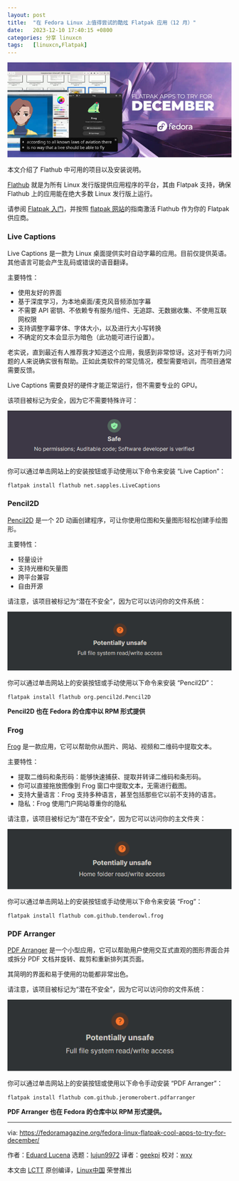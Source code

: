 ```yaml
---
layout: post
title:	"在 Fedora Linux 上值得尝试的酷炫 Flatpak 应用（12 月）"
date:	2023-12-10 17:40:15 +0800 
categories:	分享 linuxcn 
tags:	[linuxcn,Flatpak]
---
```



![Daimar Steiner 摄](/Asserts/Images/album/202312/10/174017x1hvhu5jhutyvyjc.jpg)


本文介绍了 Flathub 中可用的项目以及安装说明。


[Flathub](https://flathub.org) 就是为所有 Linux 发行版提供应用程序的平台，其由 Flatpak 支持，确保 Flathub 上的应用能在绝大多数 Linux 发行版上运行。


请参阅 [Flatpak 入门](https://fedoramagazine.org/getting-started-flatpak/)，并按照 [flatpak 网站](https://flatpak.org/setup/Fedora)的指南激活 Flathub 作为你的 Flatpak 供应商。


### Live Captions


Live Captions 是一款为 Linux 桌面提供实时自动字幕的应用。目前仅提供英语。其他语言可能会产生乱码或错误的语音翻译。


主要特性：


* 使用友好的界面
* 基于深度学习，为本地桌面/麦克风音频添加字幕
* 不需要 API 密钥、不依赖专有服务/组件、无追踪、无数据收集、不使用互联网权限
* 支持调整字幕字体、字体大小，以及进行大小写转换
* 不确定的文本会显示为暗色（此功能可进行设置）。


老实说，直到最近有人推荐我才知道这个应用，我感到非常惊讶。这对于有听力问题的人来说确实很有帮助。正如此类软件的常见情况，模型需要培训，而项目通常需要反馈。


Live Captions 需要良好的硬件才能正常运行，但不需要专业的 GPU。


该项目被标记为安全，因为它不需要特殊许可：


![](/Asserts/Images/album/202312/10/174017vq5yj4okxcc9xcfj.png)


你可以通过单击网站上的安装按钮或手动使用以下命令来安装 “Live Caption”：



```
flatpak install flathub net.sapples.LiveCaptions

```

### Pencil2D


[Pencil2D](https://flathub.org/apps/org.pencil2d.Pencil2D) 是一个 2D 动画创建程序，可让你使用位图和矢量图形轻松创建手绘图形。


主要特性：


* 轻量设计
* 支持光栅和矢量图
* 跨平台兼容
* 自由开源


请注意，该项目被标记为“潜在不安全”，因为它可以访问你的文件系统：


![](/Asserts/Images/album/202312/10/174017o5yqdlpndcoil56o.png)


你可以通过单击网站上的安装按钮或手动使用以下命令来安装 “Pencil2D”：



```
flatpak install flathub org.pencil2d.Pencil2D

```

**Pencil2D 也在 Fedora 的仓库中以 RPM 形式提供**


### Frog


[Frog](https://flathub.org/apps/com.github.tenderowl.frog) 是一款应用，它可以帮助你从图片、网站、视频和二维码中提取文本。


主要特性：


* 提取二维码和条形码：能够快速捕获、提取并转译二维码和条形码。
* 你可以直接拖放图像到 Frog 窗口中提取文本，无需进行截图。
* 支持大量语言：Frog 支持多种语言，甚至包括那些它以前不支持的语言。
* 隐私：Frog 使用门户网站尊重你的隐私


请注意，该项目被标记为“潜在不安全”，因为它可以访问你的主文件夹：


![](/Asserts/Images/album/202312/10/174017jx23ff1c0w2oc22f.png)


你可以通过单击网站上的安装按钮或手动使用以下命令来安装 “Frog”：



```
flatpak install flathub com.github.tenderowl.frog

```

### PDF Arranger


[PDF Arranger](https://flathub.org/apps/com.github.jeromerobert.pdfarranger) 是一个小型应用，它可以帮助用户使用交互式直观的图形界面合并或拆分 PDF 文档并旋转、裁剪和重新排列其页面。


其简明的界面和易于使用的功能都非常出色。


请注意，该项目被标记为“潜在不安全”，因为它可以访问你的文件系统：


![](/Asserts/Images/album/202312/10/174018po8hcs4h11wkqzw1.png)


你可以通过单击网站上的安装按钮或使用以下命令手动安装 “PDF Arranger”：



```
flatpak install flathub com.github.jeromerobert.pdfarranger

```

**PDF Arranger 也在 Fedora 的仓库中以 RPM 形式提供。**




---


via: <https://fedoramagazine.org/fedora-linux-flatpak-cool-apps-to-try-for-december/>


作者：[Eduard Lucena](https://fedoramagazine.org/author/x3mboy/) 选题：[lujun9972](https://github.com/lujun9972) 译者：[geekpi](https://github.com/geekpi) 校对：[wxy](https://github.com/wxy)


本文由 [LCTT](https://github.com/LCTT/TranslateProject) 原创编译，[Linux中国](https://linux.cn/) 荣誉推出
